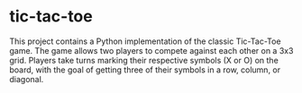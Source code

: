 # tic-tac-toe
This project contains a Python implementation of the classic Tic-Tac-Toe game. The game allows two players to compete against each other on a 3x3 grid. Players take turns marking their respective symbols (X or O) on the board, with the goal of getting three of their symbols in a row, column, or diagonal.
